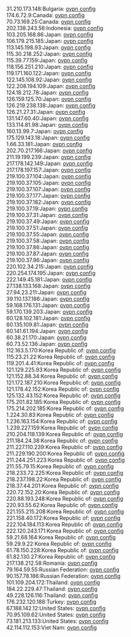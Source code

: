 31.210.173.148:Bulgaria: [ovpn config](vpn/31_210_173_148.ovpn)  
174.6.72.9:Canada: [ovpn config](vpn/174_6_72_9.ovpn)  
70.73.169.25:Canada: [ovpn config](vpn/70_73_169_25.ovpn)  
202.138.243.56:Indonesia: [ovpn config](vpn/202_138_243_56.ovpn)  
103.205.168.86:Japan: [ovpn config](vpn/103_205_168_86.ovpn)  
106.179.215.185:Japan: [ovpn config](vpn/106_179_215_185.ovpn)  
113.145.198.93:Japan: [ovpn config](vpn/113_145_198_93.ovpn)  
115.30.218.252:Japan: [ovpn config](vpn/115_30_218_252.ovpn)  
115.39.77.159:Japan: [ovpn config](vpn/115_39_77_159.ovpn)  
118.156.251.210:Japan: [ovpn config](vpn/118_156_251_210.ovpn)  
119.171.160.122:Japan: [ovpn config](vpn/119_171_160_122.ovpn)  
122.145.108.92:Japan: [ovpn config](vpn/122_145_108_92.ovpn)  
122.208.194.109:Japan: [ovpn config](vpn/122_208_194_109.ovpn)  
124.18.212.78:Japan: [ovpn config](vpn/124_18_212_78.ovpn)  
126.159.125.70:Japan: [ovpn config](vpn/126_159_125_70.ovpn)  
126.219.238.138:Japan: [ovpn config](vpn/126_219_238_138.ovpn)  
126.21.27.31:Japan: [ovpn config](vpn/126_21_27_31.ovpn)  
131.147.60.40:Japan: [ovpn config](vpn/131_147_60_40.ovpn)  
133.114.81.98:Japan: [ovpn config](vpn/133_114_81_98.ovpn)  
160.13.99.7:Japan: [ovpn config](vpn/160_13_99_7.ovpn)  
175.129.143.18:Japan: [ovpn config](vpn/175_129_143_18.ovpn)  
1.66.33.181:Japan: [ovpn config](vpn/1_66_33_181.ovpn)  
202.70.217.166:Japan: [ovpn config](vpn/202_70_217_166.ovpn)  
211.19.199.239:Japan: [ovpn config](vpn/211_19_199_239.ovpn)  
217.178.142.149:Japan: [ovpn config](vpn/217_178_142_149.ovpn)  
217.178.197.157:Japan: [ovpn config](vpn/217_178_197_157.ovpn)  
219.100.37.104:Japan: [ovpn config](vpn/219_100_37_104.ovpn)  
219.100.37.105:Japan: [ovpn config](vpn/219_100_37_105.ovpn)  
219.100.37.107:Japan: [ovpn config](vpn/219_100_37_107.ovpn)  
219.100.37.177:Japan: [ovpn config](vpn/219_100_37_177.ovpn)  
219.100.37.182:Japan: [ovpn config](vpn/219_100_37_182.ovpn)  
219.100.37.19:Japan: [ovpn config](vpn/219_100_37_19.ovpn)  
219.100.37.31:Japan: [ovpn config](vpn/219_100_37_31.ovpn)  
219.100.37.49:Japan: [ovpn config](vpn/219_100_37_49.ovpn)  
219.100.37.51:Japan: [ovpn config](vpn/219_100_37_51.ovpn)  
219.100.37.55:Japan: [ovpn config](vpn/219_100_37_55.ovpn)  
219.100.37.58:Japan: [ovpn config](vpn/219_100_37_58.ovpn)  
219.100.37.86:Japan: [ovpn config](vpn/219_100_37_86.ovpn)  
219.100.37.87:Japan: [ovpn config](vpn/219_100_37_87.ovpn)  
219.100.37.96:Japan: [ovpn config](vpn/219_100_37_96.ovpn)  
220.102.34.215:Japan: [ovpn config](vpn/220_102_34_215.ovpn)  
220.254.174.195:Japan: [ovpn config](vpn/220_254_174_195.ovpn)  
222.149.45.181:Japan: [ovpn config](vpn/222_149_45_181.ovpn)  
27.138.133.168:Japan: [ovpn config](vpn/27_138_133_168.ovpn)  
27.94.23.211:Japan: [ovpn config](vpn/27_94_23_211.ovpn)  
39.110.137.186:Japan: [ovpn config](vpn/39_110_137_186.ovpn)  
59.168.176.131:Japan: [ovpn config](vpn/59_168_176_131.ovpn)  
59.170.139.203:Japan: [ovpn config](vpn/59_170_139_203.ovpn)  
60.128.102.181:Japan: [ovpn config](vpn/60_128_102_181.ovpn)  
60.135.109.81:Japan: [ovpn config](vpn/60_135_109_81.ovpn)  
60.141.61.194:Japan: [ovpn config](vpn/60_141_61_194.ovpn)  
60.38.21.170:Japan: [ovpn config](vpn/60_38_21_170.ovpn)  
60.73.52.136:Japan: [ovpn config](vpn/60_73_52_136.ovpn)  
112.163.5.170:Korea Republic of: [ovpn config](vpn/112_163_5_170.ovpn)  
115.23.21.22:Korea Republic of: [ovpn config](vpn/115_23_21_22.ovpn)  
119.201.4.41:Korea Republic of: [ovpn config](vpn/119_201_4_41.ovpn)  
121.129.225.93:Korea Republic of: [ovpn config](vpn/121_129_225_93.ovpn)  
121.152.88.34:Korea Republic of: [ovpn config](vpn/121_152_88_34.ovpn)  
121.172.187.210:Korea Republic of: [ovpn config](vpn/121_172_187_210.ovpn)  
121.178.42.152:Korea Republic of: [ovpn config](vpn/121_178_42_152.ovpn)  
125.132.43.152:Korea Republic of: [ovpn config](vpn/125_132_43_152.ovpn)  
175.201.82.185:Korea Republic of: [ovpn config](vpn/175_201_82_185.ovpn)  
175.214.202.185:Korea Republic of: [ovpn config](vpn/175_214_202_185.ovpn)  
1.224.30.83:Korea Republic of: [ovpn config](vpn/1_224_30_83.ovpn)  
1.236.163.154:Korea Republic of: [ovpn config](vpn/1_236_163_154.ovpn)  
1.239.227.159:Korea Republic of: [ovpn config](vpn/1_239_227_159.ovpn)  
210.204.118.139:Korea Republic of: [ovpn config](vpn/210_204_118_139.ovpn)  
211.184.24.38:Korea Republic of: [ovpn config](vpn/211_184_24_38.ovpn)  
211.227.110.239:Korea Republic of: [ovpn config](vpn/211_227_110_239.ovpn)  
211.229.190.200:Korea Republic of: [ovpn config](vpn/211_229_190_200.ovpn)  
211.244.251.223:Korea Republic of: [ovpn config](vpn/211_244_251_223.ovpn)  
211.55.79.15:Korea Republic of: [ovpn config](vpn/211_55_79_15.ovpn)  
218.233.72.225:Korea Republic of: [ovpn config](vpn/218_233_72_225.ovpn)  
218.237.198.22:Korea Republic of: [ovpn config](vpn/218_237_198_22.ovpn)  
218.37.44.201:Korea Republic of: [ovpn config](vpn/218_37_44_201.ovpn)  
220.72.152.20:Korea Republic of: [ovpn config](vpn/220_72_152_20.ovpn)  
220.88.193.248:Korea Republic of: [ovpn config](vpn/220_88_193_248.ovpn)  
220.93.55.62:Korea Republic of: [ovpn config](vpn/220_93_55_62.ovpn)  
221.155.215.208:Korea Republic of: [ovpn config](vpn/221_155_215_208.ovpn)  
221.158.40.172:Korea Republic of: [ovpn config](vpn/221_158_40_172.ovpn)  
222.104.184.113:Korea Republic of: [ovpn config](vpn/222_104_184_113.ovpn)  
222.120.243.171:Korea Republic of: [ovpn config](vpn/222_120_243_171.ovpn)  
59.21.68.164:Korea Republic of: [ovpn config](vpn/59_21_68_164.ovpn)  
59.29.9.22:Korea Republic of: [ovpn config](vpn/59_29_9_22.ovpn)  
61.78.150.228:Korea Republic of: [ovpn config](vpn/61_78_150_228.ovpn)  
61.82.130.27:Korea Republic of: [ovpn config](vpn/61_82_130_27.ovpn)  
217.138.212.58:Romania: [ovpn config](vpn/217_138_212_58.ovpn)  
79.164.59.55:Russian Federation: [ovpn config](vpn/79_164_59_55.ovpn)  
90.157.78.186:Russian Federation: [ovpn config](vpn/90_157_78_186.ovpn)  
101.109.204.172:Thailand: [ovpn config](vpn/101_109_204_172.ovpn)  
184.22.229.47:Thailand: [ovpn config](vpn/184_22_229_47.ovpn)  
49.228.126.116:Thailand: [ovpn config](vpn/49_228_126_116.ovpn)  
176.232.120.188:Turkey: [ovpn config](vpn/176_232_120_188.ovpn)  
67.188.142.12:United States: [ovpn config](vpn/67_188_142_12.ovpn)  
70.95.109.62:United States: [ovpn config](vpn/70_95_109_62.ovpn)  
73.181.213.133:United States: [ovpn config](vpn/73_181_213_133.ovpn)  
42.114.112.153:Viet Nam: [ovpn config](vpn/42_114_112_153.ovpn)  

